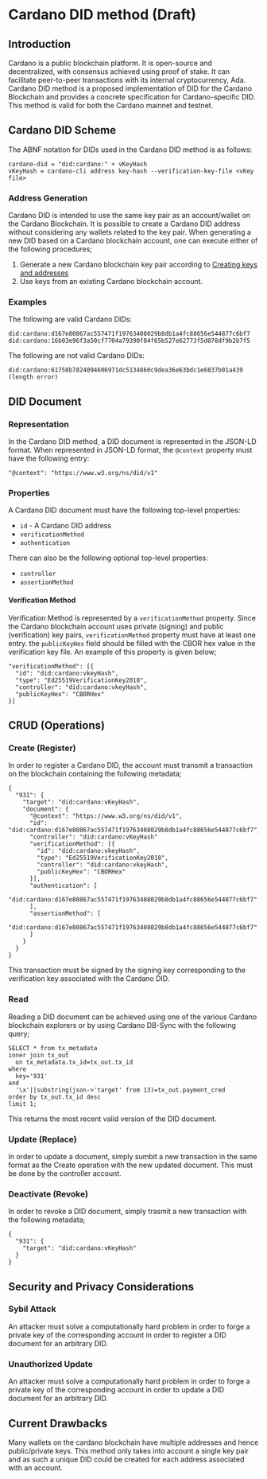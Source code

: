 # Cardano DID method (Draft)

## Introduction
Cardano is a public blockchain platform. It is open-source and decentralized, with consensus achieved using proof of stake. It can facilitate peer-to-peer transactions with its internal cryptocurrency, Ada. Cardano DID method is a proposed implementation of DID for the Cardano Blockchain and provides a concrete specification for Cardano-specific DID. This method is valid for both the Cardano mainnet and testnet.

## Cardano DID Scheme
The ABNF notation for DIDs used in the Cardano DID method is as follows:

```
cardano-did = "did:cardano:" + vKeyHash
vKeyHash = cardano-cli address key-hash --verification-key-file <vKey file>
```

### Address Generation

Cardano DID is intended to use the same key pair as an account/wallet on the Cardano Blockchain. It is possible to create a Cardano DID address without considering any wallets related to the key pair. When generating a new DID based on a Cardano blockchain account, one can execute either of the following procedures;

1. Generate a new Cardano blockchain key pair according to [Creating keys and addresses](https://developers.cardano.org/docs/stake-pool-course/handbook/keys-addresses/)
2. Use keys from an existing Cardano blockchain account.

### Examples

The following are valid Cardano DIDs:

```
did:cardano:d167e80867ac557471f19763408029b8db1a4fc88656e544877c6bf7
did:cardano:16b03e96f3a50cf7704a79390f84f65b527e62773f5d078df9b2b7f5
```

The following are not valid Cardano DIDs:

```
did:cardano:61758b7824094606971dc5134860c9dea36e63bdc1e6837b01a439 (length error)
```

## DID Document

### Representation

In the Cardano DID method, a DID document is represented in the JSON-LD format. When represented in JSON-LD format, the `@context` property must have the following entry:

```
"@context": "https://www.w3.org/ns/did/v1"
```

### Properties

A Cardano DID document must have the following top-level properties:
* `id` - A Cardano DID address
* `verificationMethod`
* `authentication`

There can also be the following optional top-level properties:
* `controller`
* `assertionMethod`

#### Verification Method
Verification Method is represented by a `verificationMethod` property. Since the Cardano blockchain account uses private (signing) and public (verification) key pairs, `verificationMethod` property must have at least one entry. the `publicKeyHex` field should be filled with the CBOR hex value in the verification key file. An example of this property is given below;

```
"verificationMethod": [{
  "id": "did:cardano:vkeyHash",
  "type": "Ed25519VerificationKey2018",
  "controller": "did:cardano:vkeyHash",
  "publicKeyHex": "CBORHex"
}]
```

## CRUD (Operations)

### Create (Register)

In order to register a Cardano DID, the account must transmit a transaction on the blockchain containing the following metadata;

```
{
  "931": {
    "target": "did:cardano:vKeyHash",
    "document": {
      "@context": "https://www.w3.org/ns/did/v1",
      "id": "did:cardano:d167e80867ac557471f19763408029b8db1a4fc88656e544877c6bf7",
      "controller": "did:cardano:vKeyHash"
      "verificationMethod": [{
        "id": "did:cardano:vkeyHash",
        "type": "Ed25519VerificationKey2018",
        "controller": "did:cardano:vkeyHash",
        "publicKeyHex": "CBORHex"
      }],
      "authentication": [
        "did:cardano:d167e80867ac557471f19763408029b8db1a4fc88656e544877c6bf7"
      ],
      "assertionMethod": [
        "did:cardano:d167e80867ac557471f19763408029b8db1a4fc88656e544877c6bf7"
      ]
    }
  }
}
```

This transaction must be signed by the signing key corresponding to the verification key associated with the Cardano DID.

### Read

Reading a DID document can be achieved using one of the various Cardano blockchain explorers or by using Cardano DB-Sync with the following query;

```
SELECT * from tx_metadata 
inner join tx_out 
  on tx_metadata.tx_id=tx_out.tx_id
where
  key='931'
and
  '\x'||substring(json->'target' from 13)=tx_out.payment_cred
order by tx_out.tx_id desc
limit 1;
```

This returns the most recent valid version of the DID document.

### Update (Replace)

In order to update a document, simply sumbit a new transaction in the same format as the Create operation with the new updated document. This must be done by the controller account.

### Deactivate (Revoke)

In order to revoke a DID document, simply trasmit a new transaction with the following metadata;

```
{
  "931": {
    "target": "did:cardano:vKeyHash"
  }
}
```

## Security and Privacy Considerations

### Sybil Attack
An attacker must solve a computationally hard problem in order to forge a private key of the corresponding account in order to register a DID document for an arbitrary DID.

### Unauthorized Update
An attacker must solve a computationally hard problem in order to forge a private key of the corresponding account in order to update a DID document for an arbitrary DID.


## Current Drawbacks
Many wallets on the cardano blockchain have multiple addresses and hence public/private keys. This method only takes into account a single key pair and as such a unique DID could be created for each address associated with an account.
